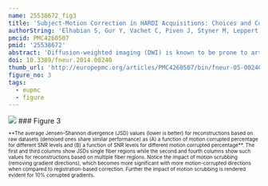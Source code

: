 ```yaml
---
name: 25538672_fig3
title: 'Subject-Motion Correction in HARDI Acquisitions: Choices and Consequences.'
authorString: 'Elhabian S, Gur Y, Vachet C, Piven J, Styner M, Leppert IR, Pike GB, Gerig G.'
pmcid: PMC4260507
pmid: '25538672'
abstract: 'Diffusion-weighted imaging (DWI) is known to be prone to artifacts related to motion originating from subject movement, cardiac pulsation, and breathing, but also to mechanical issues such as table vibrations. Given the necessity for rigorous quality control and motion correction, users are often left to use simple heuristics to select correction schemes, which involves simple qualitative viewing of the set of DWI data, or the selection of transformation parameter thresholds for detection of motion outliers. The scientific community offers strong theoretical and experimental work on noise reduction and orientation distribution function (ODF) reconstruction techniques for HARDI data, where post-acquisition motion correction is widely performed, e.g., using the open-source DTIprep software (1), FSL (the FMRIB Software Library) (2), or TORTOISE (3). Nonetheless, effects and consequences of the selection of motion correction schemes on the final analysis, and the eventual risk of introducing confounding factors when comparing populations, are much less known and far beyond simple intuitive guessing. Hence, standard users lack clear guidelines and recommendations in practical settings. This paper reports a comprehensive evaluation framework to systematically assess the outcome of different motion correction choices commonly used by the scientific community on different DWI-derived measures. We make use of human brain HARDI data from a well-controlled motion experiment to simulate various degrees of motion corruption and noise contamination. Choices for correction include exclusion/scrubbing or registration of motion corrupted directions with different choices of interpolation, as well as the option of interpolation of all directions. The comparative evaluation is based on a study of the impact of motion correction using four metrics that quantify (1) similarity of fiber orientation distribution functions (fODFs), (2) deviation of local fiber orientations, (3) global brain connectivity via graph diffusion distance (GDD), and (4) the reproducibility of prominent and anatomically defined fiber tracts. Effects of various motion correction choices are systematically explored and illustrated, leading to a general conclusion of discouraging users from setting ad hoc thresholds on the estimated motion parameters beyond which volumes are claimed to be corrupted.'
doi: 10.3389/fneur.2014.00240
thumb_url: 'http://europepmc.org/articles/PMC4260507/bin/fneur-05-00240-g003.gif'
figure_no: 3
tags:
  - eupmc
  - figure
---
```

<img src='http://europepmc.org/articles/PMC4260507/bin/fneur-05-00240-g003.jpg' style='max-height: 300px'>
### Figure 3
<p style='font-size: 10px;'>**The average Jensen–Shannon divergence (JSD) values (lower is better) for reconstructions based on raw datasets (denoised ones share similar performance) as (A) a function of motion corrupted percentage for different SNR levels and (B) a function of SNR levels for different motion corrupted percentage**. The first and third columns show JSDs single fiber regions while the second and fourth columns show such values for reconstructions based on multiple fiber regions. Notice the impact of motion scrubbing (removing gradient directions), which becomes more significant with more motion-corrupted directions when compared to registration-based correction. Further the impact of motion scrubbing is rendered evident for 10% corrupted gradients.</p>